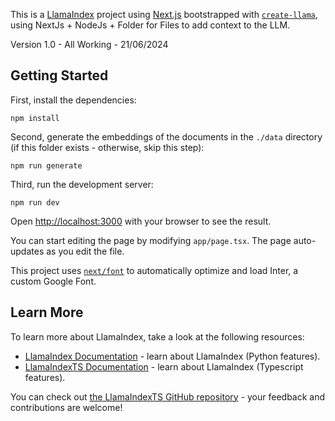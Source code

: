 This is a [LlamaIndex](https://www.llamaindex.ai/) project using [Next.js](https://nextjs.org/) bootstrapped with [`create-llama`](https://github.com/run-llama/LlamaIndexTS/tree/main/packages/create-llama), using NextJs + NodeJs + Folder for Files to add context to the LLM.

Version 1.0 - All Working - 21/06/2024

## Getting Started

First, install the dependencies:

```
npm install
```

Second, generate the embeddings of the documents in the `./data` directory (if this folder exists - otherwise, skip this step):

```
npm run generate
```

Third, run the development server:

```
npm run dev
```

Open [http://localhost:3000](http://localhost:3000) with your browser to see the result.

You can start editing the page by modifying `app/page.tsx`. The page auto-updates as you edit the file.

This project uses [`next/font`](https://nextjs.org/docs/basic-features/font-optimization) to automatically optimize and load Inter, a custom Google Font.

## Learn More

To learn more about LlamaIndex, take a look at the following resources:

- [LlamaIndex Documentation](https://docs.llamaindex.ai) - learn about LlamaIndex (Python features).
- [LlamaIndexTS Documentation](https://ts.llamaindex.ai) - learn about LlamaIndex (Typescript features).

You can check out [the LlamaIndexTS GitHub repository](https://github.com/run-llama/LlamaIndexTS) - your feedback and contributions are welcome!
